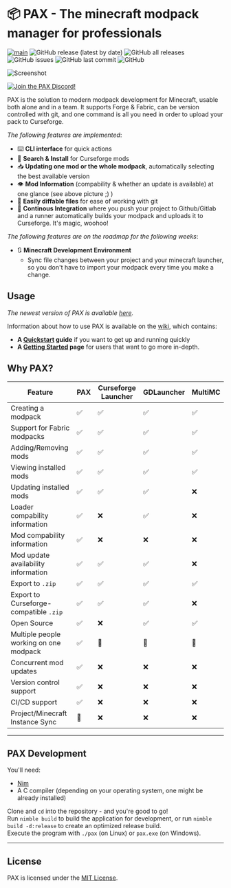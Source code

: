 # 📦 PAX - The minecraft modpack manager for professionals

[![main](https://github.com/froehlichA/pax/actions/workflows/main.yml/badge.svg)](https://github.com/froehlichA/pax/actions/workflows/main.yml)
![GitHub release (latest by date)](https://img.shields.io/github/v/release/froehlichA/pax)
![GitHub all releases](https://img.shields.io/github/downloads/froehlichA/pax/total)
![GitHub issues](https://img.shields.io/github/issues/froehlichA/pax)
![GitHub last commit](https://img.shields.io/github/last-commit/froehlichA/pax)
![GitHub](https://img.shields.io/github/license/froehlichA/pax)

![Screenshot](./screenshot.png)

<a href="https://discord.gg/GQ4MTquzyX"><img src="https://discordapp.com/api/guilds/856647692984778762/widget.png?style=banner2" alt="Join the PAX Discord!"></a>

PAX is the solution to modern modpack development for Minecraft, usable both alone and in a team. It supports Forge & Fabric, can be version controlled with git, and one command is all you need in order to upload your pack to Curseforge.

*The following features are implemented*:

- ⌨️ **CLI interface** for quick actions
- 🔎 **Search & Install** for Curseforge mods
- 📥 **Updating one mod or the whole modpack**, automatically selecting the best available version
- 👁️ **Mod Information** (compability & whether an update is available) at one glance (see above picture ;) )
- 💾 **Easily diffable files** for ease of working with git
- 🤖 **Continous Integration** where you push your project to Github/Gitlab and a runner automatically builds your modpack and uploads it to Curseforge. It's magic, woohoo!

*The following features are on the roadmap for the following weeks*:

- 🔃 **Minecraft Development Environment**
  - Sync file changes between your project and your minecraft launcher, so you don't have to import your modpack every time you make a change.

## Usage

*The newest version of PAX is available [here](https://github.com/froehlichA/pax/releases/latest).*

Information about how to use PAX is available on the [wiki](https://github.com/froehlichA/pax/wiki), which contains:

- **A [Quickstart](https://github.com/froehlichA/pax/wiki/Quickstart) guide** if you want to get up and running quickly
- **A [Getting Started](https://github.com/froehlichA/pax/wiki/Getting-started) page** for users that want to go more in-depth.

## Why PAX?

| Feature | PAX | Curseforge Launcher | GDLauncher | MultiMC |
| ------- | --- | ------------------- | ---------- | ------- |
| Creating a modpack | ✅ | ✅ | ✅ | ✅ |
| Support for Fabric modpacks | ✅ | ✅ | ✅ | ✅ |
| Adding/Removing mods | ✅ | ✅ | ✅ | ✅ |
| Viewing installed mods | ✅ | ✅ | ✅ | ✅ |
| Updating installed mods | ✅ | ✅ | ✅ | ❌ |
| Loader compability information | ✅ | ❌ | ✅ | ❌ |
| Mod compability information | ✅ | ❌ | ❌ | ❌ |
| Mod update availability information | ✅ | ✅ | ✅ | ❌ |
| Export to `.zip` | ✅ | ✅ | ✅ | ✅ |
| Export to Curseforge-compatible `.zip` | ✅ | ✅ | ✅ | ❌ |
| Open Source | ✅ | ❌ | ✅ | ✅ |
| Multiple people working on one modpack | ✅ | 🙁 | 🙁 | 🙁 |
| Concurrent mod updates | ✅ | ❌ | ❌ | ❌ | 
| Version control support | ✅ | ❌ | ❌ | ❌ |
| CI/CD support | ✅ | ❌ | ❌ | ❌ |
| Project/Minecraft Instance Sync | 🚧 | ❌ | ❌ | ❌ |

---


## PAX Development

You'll need:
* [Nim](https://nim-lang.org/)
* A C compiler (depending on your operating system, one might be already installed)

Clone and `cd` into the repository - and you're good to go!\
Run `nimble build` to build the application for development, or run `nimble build -d:release` to create an optimized release build.\
Execute the program with `./pax` (on Linux) or `pax.exe` (on Windows).


---

## License

PAX is licensed under the [MIT License](license.md).
